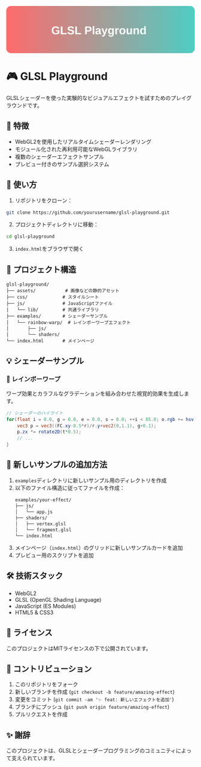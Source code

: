 <p align="center">
  <img src="assets/header.svg" alt="GLSL Playground" width="800">
</p>

# 🎮 GLSL Playground

GLSLシェーダーを使った実験的なビジュアルエフェクトを試すためのプレイグラウンドです。

## 🌟 特徴

- WebGL2を使用したリアルタイムシェーダーレンダリング
- モジュール化された再利用可能なWebGLライブラリ
- 複数のシェーダーエフェクトサンプル
- プレビュー付きのサンプル選択システム

## 🚀 使い方

1. リポジトリをクローン：
```bash
git clone https://github.com/yourusername/glsl-playground.git
```

2. プロジェクトディレクトリに移動：
```bash
cd glsl-playground
```

3. `index.html`をブラウザで開く

## 📁 プロジェクト構造

```
glsl-playground/
├── assets/           # 画像などの静的アセット
├── css/             # スタイルシート
├── js/              # JavaScriptファイル
│   └── lib/         # 共通ライブラリ
├── examples/        # シェーダーサンプル
│   └── rainbow-warp/  # レインボーワープエフェクト
│       ├── js/
│       └── shaders/
└── index.html       # メインページ
```

## 💡 シェーダーサンプル

### 🌈 レインボーワープ
ワープ効果とカラフルなグラデーションを組み合わせた視覚的効果を生成します。

```glsl
// シェーダーのハイライト
for(float i = 0.0, g = 0.0, e = 0.0, s = 0.0; ++i < 85.0; o.rgb += hsv(g*i*0.1-0.5, e, s/5e2)) {
    vec3 p = vec3((FC.xy-0.5*r)/r.y+vec2(0,1.1), g+0.1);
    p.zx *= rotate2D(t*0.5);
    // ...
}
```

## 🔧 新しいサンプルの追加方法

1. `examples`ディレクトリに新しいサンプル用のディレクトリを作成
2. 以下のファイル構造に従ってファイルを作成：
   ```
   examples/your-effect/
   ├── js/
   │   └── app.js
   ├── shaders/
   │   ├── vertex.glsl
   │   └── fragment.glsl
   └── index.html
   ```
3. メインページ（`index.html`）のグリッドに新しいサンプルカードを追加
4. プレビュー用のスクリプトを追加

## 🛠️ 技術スタック

- WebGL2
- GLSL (OpenGL Shading Language)
- JavaScript (ES Modules)
- HTML5 & CSS3

## 📝 ライセンス

このプロジェクトはMITライセンスの下で公開されています。

## 🤝 コントリビューション

1. このリポジトリをフォーク
2. 新しいブランチを作成 (`git checkout -b feature/amazing-effect`)
3. 変更をコミット (`git commit -am '✨ feat: 新しいエフェクトを追加'`)
4. ブランチにプッシュ (`git push origin feature/amazing-effect`)
5. プルリクエストを作成

## ✨ 謝辞

このプロジェクトは、GLSLとシェーダープログラミングのコミュニティによって支えられています。
